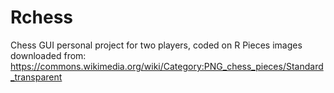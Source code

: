 # Rchess
Chess GUI personal project for two players, coded on R
Pieces images downloaded from: https://commons.wikimedia.org/wiki/Category:PNG_chess_pieces/Standard_transparent